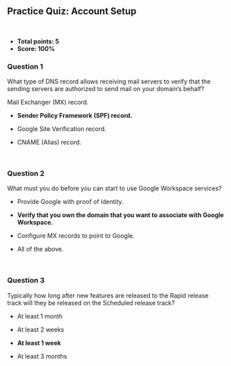 ## Practice Quiz: Account Setup
<br>

* **Total points: 5**
* **Score: 100%**

### Question 1

What type of DNS record allows receiving mail servers to verify that the sending servers are authorized to send mail on your domain’s behalf?

Mail Exchanger (MX) record.


- **Sender Policy Framework (SPF) record.**


- Google Site Verification record.


- CNAME (Alias) record.

<br>

### Question 2

What must you do before you can start to use Google Workspace services?

- Provide Google with proof of identity.


- **Verify that you own the domain that you want to associate with Google Workspace.**


- Configure MX records to point to Google.


- All of the above.

<br>

### Question 3

Typically how long after new features are released to the Rapid release track will they be released on the Scheduled release track?

- At least 1 month


- At least 2 weeks


- **At least 1 week**


- At least 3 months
